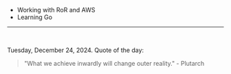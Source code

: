 - Working with RoR and AWS
- Learning Go

---

<br>

<!-- quote_marker -->
Tuesday, December 24, 2024. Quote of the day:

> "What we achieve inwardly will change outer reality." - Plutarch
